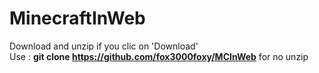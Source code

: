 # MinecraftInWeb<br>
Download and unzip if you clic on 'Download'<br>
Use : **git clone https://github.com/fox3000foxy/MCInWeb** for no unzip

